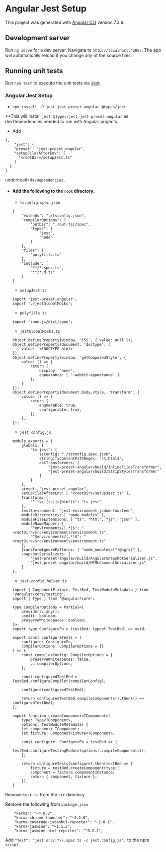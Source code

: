 # Angular Jest Setup

This project was generated with [Angular CLI](https://github.com/angular/angular-cli) version 7.3.9.

## Development server

Run `ng serve` for a dev server. Navigate to `http://localhost:4200/`. The app will automatically reload if you change any of the source files.

## Running unit tests

Run `npm test` to execute the unit tests via [Jest](https://https://jestjs.io/).

### Angular Jest Setup

- ```npm install -D jest jest-preset-angular @types/jest```

**This will install `jest`, `@types/jest`, `jest-preset-angular` as devDependencies needed to run with Angular projects.

- Add

```
},
    "jest": {
    "preset": "jest-preset-angular",
    "setupFilesAfterEnv": [
      "<rootDir>/setupJest.ts"
    ]
  }
}
  ```

underneath `devDependencies.`

- #### Add the following to the `root` directory.

    - `tsconfig.spec.json`
    
    
    ```
    {
        "extends": "./tsconfig.json",
        "compilerOptions": {
            "outDir": "./out-tsc/spec",
            "types": [
                "jest",
                "node"
            ]
        },
        "files": [
            "polyfills.ts"
        ],
        "include": [
            "**/*.spec.ts",
            "**/*.d.ts"
        ]
    }
    ```
    
    - `setupJest.ts`
    
    
    ```
    import 'jest-preset-angular';
    import './jestGlobalMocks';
    ```
    
    - `polyfills.ts`
    
    
    ```
    import 'zone.js/dist/zone';
    ```
    
    - `jestGlobalMocks.ts`
    
    
    ```
    Object.defineProperty(window, 'CSS', { value: null });
    Object.defineProperty(document, 'doctype', {
        value: '<!DOCTYPE html>'
    });
    Object.defineProperty(window, 'getComputedStyle', {
        value: () => {
            return {
                display: 'none',
                appearance: [ '-webkit-appearance' ]
            };
        }
    });
    Object.defineProperty(document.body.style, 'transform', {
        value: () => {
            return {
                enumerable: true,
                configurable: true,
            };
        },
    });
    ```
    
    - `jest.config.js`
    
    
    ```
    module.exports = {
        globals: {
            "ts-jest": {
                tsConfig: "./tsconfig.spec.json",
                stringifyContentPathRegex: "\\.html$",
                astTransformers: [
                    "jest-preset-angular/build/InlineFilesTransformer",
                    "jest-preset-angular/build/StripStylesTransformer"
                ]
            }
        },
        preset: "jest-preset-angular",
        setupFilesAfterEnv: [ "<rootDir>/setupJest.ts" ],
        transform: {
            "^.+\\.(ts|js|html)$": "ts-jest"
        },
        testEnvironment: "jest-environment-jsdom-fourteen",
        moduleDirectories: [ "node_modules" ],
        moduleFileExtensions: [ "ts", "html", "js", "json" ],
        moduleNameMapper: {
            "^environments/(.*)$": "<rootDir>/src/environments/environment.ts",
            "^@environments/(.*)$": "<rootDir>/src/environments/environment.ts"
        },
        transformIgnorePatterns: [ "node_modules/(?!@ngrx)" ],
        snapshotSerializers: [
            "jest-preset-angular/build/AngularSnapshotSerializer.js",
            "jest-preset-angular/build/HTMLCommentSerializer.js"
        ]
    };
    ```
    
    
    - `jest-config.helper.ts`
    
    
    ```
    import { ComponentFixture, TestBed, TestModuleMetadata } from '@angular/core/testing';
    import { Type } from '@angular/core';

    type CompilerOptions = Partial<{
        providers: any[];
        useJit: boolean;
        preserveWhitespaces: boolean;
    }>;
    export type ConfigureFn = (testBed: typeof TestBed) => void;

    export const configureTests = (
        configure: ConfigureFn,
        compilerOptions: CompilerOptions = {}
    ) => {
        const compilerConfig: CompilerOptions = {
            preserveWhitespaces: false,
            ...compilerOptions,
        };

        const configuredTestBed = TestBed.configureCompiler(compilerConfig);

        configure(configuredTestBed);

        return configuredTestBed.compileComponents().then(() => configuredTestBed);
    };

    export function createComponent<TComponent>(
        type: Type<TComponent>,
        options: TestModuleMetadata) {
        let component: TComponent;
        let fixture: ComponentFixture<TComponent>;

        const configure: ConfigureFn = testBed => {
            testBed.configureTestingModule(options).compileComponents();
        };

        return configureTests(configure).then(testBed => {
            fixture = testBed.createComponent(type);
            component = fixture.componentInstance;
            return { component, fixture };
        });
    }
    ```
    
Remove `test.ts` from the `src` directory

Remove the following from `package.json`

```
    "karma": "~4.0.0",
    "karma-chrome-launcher": "~2.2.0",
    "karma-coverage-istanbul-reporter": "~2.0.1",
    "karma-jasmine": "~1.1.2",
    "karma-jasmine-html-reporter": "^0.2.2",
```

Add `"test": "jest src/.*\\.spec.ts -c jest.config.js",` to the npm `script`






